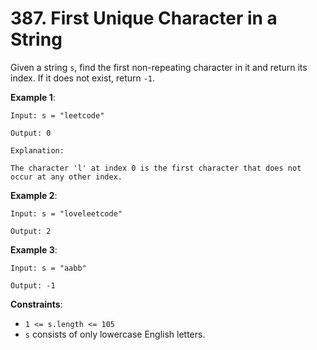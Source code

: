 # 387. First Unique Character in a String

Given a string `s`, find the first non-repeating character in it and return its index. If it does not exist, return `-1`.


**Example 1**:
```
Input: s = "leetcode"

Output: 0

Explanation:

The character 'l' at index 0 is the first character that does not occur at any other index.
```

**Example 2**:
```
Input: s = "loveleetcode"

Output: 2
```

**Example 3**:
```
Input: s = "aabb"

Output: -1
```


**Constraints**:

- `1 <= s.length <= 105`
- `s` consists of only lowercase English letters.


